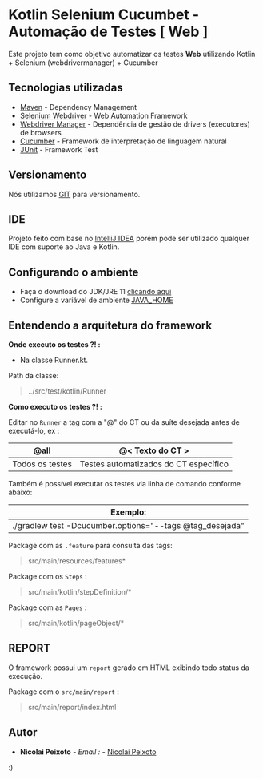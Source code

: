 # Kotlin Selenium Cucumbet - Automação de Testes [ Web ]

Este projeto tem como objetivo automatizar os testes **Web** utilizando Kotlin + Selenium (webdrivermanager) + Cucumber

## Tecnologias utilizadas

* [Maven](https://maven.apache.org/) - Dependency Management
* [Selenium Webdriver](https://www.seleniumhq.org/projects/webdriver/) - Web Automation Framework
* [Webdriver Manager](https://github.com/bonigarcia/webdrivermanager) - Dependência de gestão de drivers (executores) de browsers
* [Cucumber](https://cucumber.io/) - Framework de interpretação de linguagem natural
* [JUnit](https://junit.org/junit5) - Framework Test

## Versionamento

Nós utilizamos [GIT](https://git-scm.com/) para versionamento.

## IDE

Projeto feito com base no [IntelliJ IDEA](https://www.jetbrains.com/pt-br/idea/) porém pode ser utilizado qualquer IDE com suporte ao Java e Kotlin.

## Configurando o ambiente

* Faça o download do JDK/JRE 11 [clicando aqui](https://www.oracle.com/br/java/technologies/javase/jdk11-archive-downloads.html)
* Configure a variável de ambiente  [JAVA_HOME](https://www.devmedia.com.br/preparacao-do-ambiente-para-desenvolvimento-em-java/25188)

## Entendendo a arquitetura do framework

**Onde executo os testes ?! :**

* Na classe Runner.kt.

Path da classe:
> ../src/test/kotlin/Runner

**Como executo os testes ?! :**

Editar no `Runner` a tag com a "@" do CT ou da suíte desejada antes de executá-lo, ex :


|            **@all**             | **@< Texto do CT >** |
|                          ---| ---|
|   Todos os testes   | Testes automatizados do CT específico | 

Também é possível executar os testes via linha de comando conforme abaixo:

|                         Exemplo:                         |
|:--------------------------------------------------------:|
| ./gradlew test -Dcucumber.options="--tags @tag_desejada" |

Package com as `.feature` para consulta das tags:
> src/main/resources/features*

Package com os `Steps` :
> src/main/kotlin/stepDefinition/*

Package com as `Pages` :
> src/main/kotlin/pageObject/*

## REPORT

O framework possui um `report` gerado em HTML exibindo todo status da execução.

Package com o `src/main/report` :
> src/main/report/index.html

## Autor

* **Nicolai Peixoto** - *Email :* - [Nicolai Peixoto](nicolai_nascimento@hotmail.com)

:)
